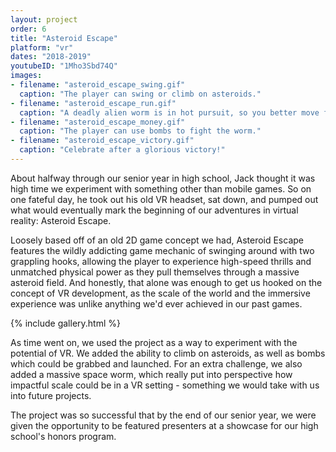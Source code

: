 ```yaml
---
layout: project
order: 6
title: "Asteroid Escape"
platform: "vr"
dates: "2018-2019"
youtubeID: "1Mho3Sbd74Q"
images:
- filename: "asteroid_escape_swing.gif"
  caption: "The player can swing or climb on asteroids."
- filename: "asteroid_escape_run.gif"
  caption: "A deadly alien worm is in hot pursuit, so you better move fast!"
- filename: "asteroid_escape_money.gif"
  caption: "The player can use bombs to fight the worm."
- filename: "asteroid_escape_victory.gif"
  caption: "Celebrate after a glorious victory!"
---
```

About halfway through our senior year in high school, Jack thought it was high time we experiment with something other than mobile games. So on one fateful day, he took out his old VR headset, sat down, and pumped out what would eventually mark the beginning of our adventures in virtual reality: Asteroid Escape.

Loosely based off of an old 2D game concept we had, Asteroid Escape features the wildly addicting game mechanic of swinging around with two grappling hooks, allowing the player to experience high-speed thrills and unmatched physical power as they pull themselves through a massive asteroid field. And honestly, that alone was enough to get us hooked on the concept of VR development, as the scale of the world and the immersive experience was unlike anything we'd ever achieved in our past games.

{% include gallery.html %}

As time went on, we used the project as a way to experiment with the potential of VR. We added the ability to climb on asteroids, as well as bombs which could be grabbed and launched. For an extra challenge, we also added a massive space worm, which really put into perspective how impactful scale could be in a VR setting - something we would take with us into future projects.

The project was so successful that by the end of our senior year, we were given the opportunity to be featured presenters at a showcase for our high school's honors program.
